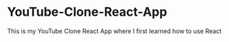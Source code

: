 # YouTube-Clone-React-App
This is my YouTube Clone React App where I first learned how to use React
